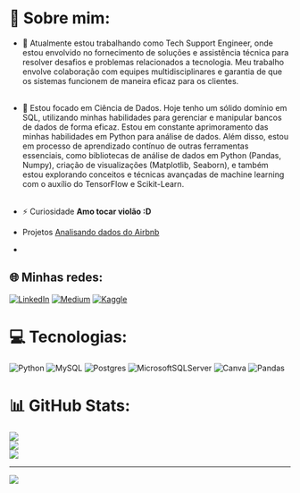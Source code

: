 # 💫 Sobre mim:
- 🔭 Atualmente estou trabalhando como Tech Support Engineer, onde estou envolvido no fornecimento de soluções e assistência técnica para resolver desafios e problemas relacionados a tecnologia. Meu trabalho envolve colaboração com equipes multidisciplinares e garantia de que os sistemas funcionem de maneira eficaz para os clientes.<br><br>
- 🌱 Estou focado em Ciência de Dados. Hoje tenho um sólido domínio em SQL, utilizando minhas habilidades para gerenciar e manipular bancos de dados de forma eficaz. Estou em constante aprimoramento das minhas habilidades em Python para análise de dados. Além disso, estou em processo de aprendizado contínuo de outras ferramentas essenciais, como bibliotecas de análise de dados em Python (Pandas, Numpy), criação de visualizações (Matplotlib, Seaborn), e também estou explorando conceitos e técnicas avançadas de machine learning com o auxílio do TensorFlow e Scikit-Learn.<br><br>
- ⚡ Curiosidade **Amo tocar violão :D**

- Projetos [Analisando dados do Airbnb](YanGermano_Data_Science)
- 
## 🌐 Minhas redes:
[![LinkedIn](https://img.shields.io/badge/LinkedIn-%230077B5.svg?logo=linkedin&logoColor=white)](https://linkedin.com/in/yan-sql-datascience-pythongermano) [![Medium](https://img.shields.io/badge/Medium-12100E?logo=medium&logoColor=white)](https://medium.com/@yan.germano) [![Kaggle](https://img.shields.io/badge/kaggle-12100E?logo=kaggle&)](https://www.kaggle.com/yangermano)


# 💻 Tecnologias:
![Python](https://img.shields.io/badge/python-3670A0?style=flat-square&logo=python&logoColor=ffdd54) ![MySQL](https://img.shields.io/badge/mysql-%2300f.svg?style=flat-square&logo=mysql&logoColor=white) ![Postgres](https://img.shields.io/badge/postgres-%23316192.svg?style=flat-square&logo=postgresql&logoColor=white) ![MicrosoftSQLServer](https://img.shields.io/badge/Microsoft%20SQL%20Sever-CC2927?style=flat-square&logo=microsoft%20sql%20server&logoColor=white) ![Canva](https://img.shields.io/badge/Canva-%2300C4CC.svg?style=flat-square&logo=Canva&logoColor=white) ![Pandas](https://img.shields.io/badge/pandas-%23150458.svg?style=flat-square&logo=pandas&logoColor=white)
# 📊 GitHub Stats:
![](https://github-readme-stats.vercel.app/api?username=YanGermanoSantos&theme=tokyonight&hide_border=true&include_all_commits=false&count_private=false)<br/>
![](https://github-readme-streak-stats.herokuapp.com/?user=YanGermanoSantos&theme=tokyonight&hide_border=true)<br/>
![](https://github-readme-stats.vercel.app/api/top-langs/?username=YanGermanoSantos&theme=tokyonight&hide_border=true&include_all_commits=false&count_private=false&layout=compact)

---
[![](https://visitcount.itsvg.in/api?id=YanGermanoSantos&icon=1&color=1)](https://visitcount.itsvg.in)

<!-- Proudly created with GPRM ( https://gprm.itsvg.in ) -->
